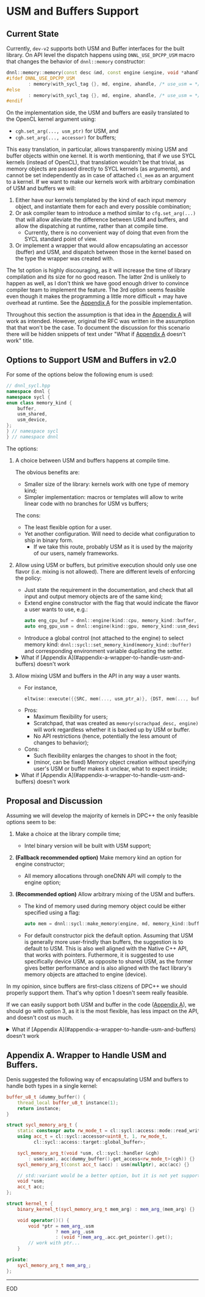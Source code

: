 # USM and Buffers Support

## Current State

Currently, `dev-v2` supports both USM and Buffer interfaces for the built
library. On API level the dispatch happens using `DNNL_USE_DPCPP_USM` macro
that changes the behavior of `dnnl::memory` constructor:
``` cpp
dnnl::memory::memory(const desc &md, const engine &engine, void *ahandle)
#ifdef DNNL_USE_DPCPP_USM
        : memory(with_sycl_tag {}, md, engine, ahandle, /* use_usm = */ true) {}
#else
        : memory(with_sycl_tag {}, md, engine, ahandle, /* use_usm = */ false) {}
#endif
```

On the implementation side, the USM and buffers are easily translated to the
OpenCL kernel argument using:
- `cgh.set_arg(..., usm_ptr)` for USM, and
- `cgh.set_arg(..., accessor)` for buffers;

This easy translation, in particular, allows transparently mixing USM and
buffer objects within one kernel. It is worth mentioning, that if we use SYCL
kernels (instead of OpenCL), that translation wouldn't be that trivial, as
memory objects are passed directly to SYCL kernels (as arguments), and cannot
be set independently as in case of attached `cl_mem` as an argument to a
kernel. If we want to make our kernels work with arbitrary combination of USM
and buffers we will:
1. Either have our kernels templated by the kind of each input memory object,
   and instantiate them for each and every possible combination;
2. Or ask compiler team to introduce a method similar to `cfg.set_arg(...)`
   that will allow alleviate the difference between USM and buffers, and allow
   the dispatching at runtime, rather than at compile time.
   - Currently, there is no convenient way of doing that even from the SYCL
     standard point of view.
3. Or implement a wrapper that would allow encapsulating an accessor (buffer)
   and USM, and dispatch between those in the kernel based on the type the
   wrapper was created with.

The 1st option is highly discouraging, as it will increase the time of library
compilation and its size for no good reason. The latter 2nd is unlikely to
happen as well, as I don't think we have good enough driver to convince
compiler team to implement the feature. The 3rd option seems feasible even
though it makes the programming a little more difficult + may have overhead at
runtime. See the [Appendix A](#appendix-a-wrapper-to-handle-usm-and-buffers)
for the possible implementation.

Throughout this section the assumption is that idea in the
[Appendix A](#appendix-a-wrapper-to-handle-usm-and-buffers) will work as
intended. However, original the RFC was written in the assumption that that
won't be the case. To document the discussion for this scenario there will be
hidden snippets of text under "What if
[Appendix A](#appendix-a-wrapper-to-handle-usm-and-buffers) doesn't work" title.

## Options to Support USM and Buffers in v2.0

For some of the options below the following enum is used:
``` cpp
// dnnl_sycl.hpp
namespace dnnl {
namespace sycl {
enum class memory_kind {
    buffer,
    usm_shared,
    usm_device,
};
} // namespace sycl
} // namespace dnnl
```

The options:

1. A choice between USM and buffers happens at compile time.

   The obvious benefits are:
   - Smaller size of the library: kernels work with one type of memory kind;
   - Simpler implementation: macros or templates will allow to write linear
     code with no branches for USM vs buffers;

   The cons:
   - The least flexible option for a user.
   - Yet another configuration. Will need to decide what configuration to ship
     in binary form.
     - If we take this route, probably USM as it is used by the majority of
       our users, namely frameworks.

2. Allow using USM or buffers, but primitive execution should only use one
   flavor (i.e. mixing is not allowed). There are different levels of enforcing
   the policy:
   - Just state the requirement in the documentation, and check that all input
     and output memory objects are of the same kind;
   - Extend engine constructor with the flag that would indicate the flavor
     a user wants to use, e.g.:
     ``` cpp
     auto eng_cpu_buf = dnnl::engine(kind::cpu, memory_kind::buffer, 0);
     auto eng_gpu_usm = dnnl::engine(kind::gpu, memory_kind::usm_device, 0);
     ```
   - Introduce a global control (not attached to the engine) to select memory
     kind: `dnnl::sycl::set_memory_kind(memory_kind::buffer)` and corresponding
     environment variable duplicating the setter.

   <details><summary>What if [Appendix A](#appendix-a-wrapper-to-handle-usm-and-buffers) doesn't work</summary><p>
   It is worth mentioning that the all these options above lead to at least 2x
   number of kernels in object files, as they should be prepared to work with
   either kind of memory.

   The biggest issue with the first option is that primitives could be
   configured to use internally allocated scratchpad (which uses either buffer
   or USM). The thing is that at primitive creation time, when the scratchpad
   needs to be allocated, there is no information on what kind of memory a user
   uses. This means that the options are:
   - We switch to lazy allocation, that happens at execution, rather than at
     creation, when the memory kind is clear;
   - We implement DPC++ kernels in a way they could mix different kinds of
     memory for scratchpad and the rest inputs / outputs.

   The 3rd options is conceptually the same as the 2nd one, but makes it much
   easier to control what kind of memory is used. The only drawback (that seems
   to be quite sever) is that it is global switch. I think we should avoid
   global states for the library.

   Both these options seem quite unpleasant. The latter will lead to another 3x
   factor for the number of kernels, as now they should support the following
   combinations (say if scratchpad is allocated internally we always use USM):
   1. Input/output use USM, scratchpad USM;
   2. Input/output use buffers, scratchpad allocated internally using USM;
   3. Input/output use buffers, scratchpad provided by a user, hence buffer;

   Hence, if we decide to go with this overall option (supporting both kinds at
   run-time, but fixed for primitive run) attaching the restriction to the
   engine (or primitive attribute?) is the way to go.
   </p></details>


3. Allow mixing USM and buffers in the API in any way a user wants.
   - For instance,
     ``` cpp
     eltwise::execute({{SRC, mem(..., usm_ptr_a)}, {DST, mem(..., buffer_b)}});
     ```
   - Pros:
     - Maximum flexibility for users;
     - Scratchpad, that was created as `memory(scrachpad_desc, engine)` will
       work regardless whether it is backed up by USM or buffer.
     - No API restrictions (hence, potentially the less amount of changes to
       behavior);
   - Cons:
     - Such flexibility enlarges the changes to shoot in the foot;
     - (minor, can be fixed) Memory object creation without specifying user's
       USM or buffer makes it unclear, what to expect inside;

   <details><summary>What if [Appendix A](#appendix-a-wrapper-to-handle-usm-and-buffers) doesn't work</summary><p>
   More Cons:

   - Very difficult to implement due to SYCL kernel limitations described above;
   - Library size, and cache size (assuming we use templated approach);
   </p></details>


## Proposal and Discussion

Assuming we will develop the majority of kernels in DPC++ the only feasible
options seem to be:
1. Make a choice at the library compile time;
   - Intel binary version will be built with USM support;

2. **(Fallback recommended option)**
   Make memory kind an option for engine constructor;
   - All memory allocations through oneDNN API will comply to the engine option;

3. **(Recommended option)**
   Allow arbitrary mixing of the USM and buffers.
   - The kind of memory used during memory object could be either specified
     using a flag:
     ``` cpp
     auto mem = dnnl::sycl::make_memory(engine, md, memory_kind::buffer);
     ```
   - For default constructor pick the default option. Assuming that USM is
     generally more user-frindly than buffers, the suggestion is to default to
     USM. This is also well aligned with the Native C++ API, that works with
     pointers. Futhermore, it is suggested to use specifically device USM, as
     opposite to shared USM, as the former gives better performance and is also
     aligned with the fact library's memory objects are attached to engine
     (device).

In my opinion, since buffers are first-class citizens of DPC++ we should
properly support them. That's why option 1 doesn't seem really feasible.

If we can easily support both USM and buffer in the code
([Appendix A](#appendix-a-wrapper-to-handle-usm-and-buffers)), we should go
with option 3, as it is the most flexible, has less impact on the API, and
doesn't cost us much.

<details><summary>What if [Appendix A](#appendix-a-wrapper-to-handle-usm-and-buffers) doesn't work</summary><p>

Option 3 is not an option anymore -- need to generate to many kernels (for each
combination of USM and buffers for every kernel).

The second option looks nice. It gives the flexibility to a user, and also
somehow solves the issue of differentiating between different kinds of USM:

``` cpp
auto eng_cpu_buf = dnnl::engine(kind::cpu, memory_kind::buffer, 0);
auto cpu_mem(eng_cpu_buf, md); // use buffer

auto eng_gpu_usm = dnnl::engine(kind::gpu, memory_kind::usm_shared, 0);
auto gpu_mem(eng_gpu_usm, md); // shared USM
float *x = (float *)gpu_mem.get_data_handle();
x[0] = 1; // oK, as it is shared USM
```

However, the price is twice the number of kernels.

The usefulness of mixing the kinds of memory is also questionable.

On the other hand, option 1 means having yet another configuration, and if we
even decide to support both in the library, that would require an incompatible
changes (because before the kind of memory would have been implied).

The table of downsides:

| Built time option (option 1)                 | Engine flag (option 2 **recommended as a fallback**)                  |
| :--                                          | :--                                                                   |
| One more configuration <br> Less flexibility | Questionable usefulness <br> Slightly more complicated implementation |

We don't expect many (any?) will mix buffers and USM, so simplifying the API
accordingly is acceptable. Subjectively, asking to pass an extra argument to
engine (`memory_kind::usm_device`) is not that big of a hassle.

</p></details>


## Appendix A. Wrapper to Handle USM and Buffers.

Denis suggested the following way of encapsulating USM and buffers to handle
both types in a single kernel:

``` cpp
buffer_u8_t &dummy_buffer() {
    thread_local buffer_u8_t instance(1);
    return instance;
}

struct sycl_memory_arg_t {
    static constexpr auto rw_mode_t = cl::sycl::access::mode::read_write;
    using acc_t = cl::sycl::accessor<uint8_t, 1, rw_mode_t,
          cl::sycl::access::target::global_buffer>;

    sycl_memory_arg_t(void *usm, cl::sycl::handler &cgh)
        : usm(usm), acc(dummy_buffer().get_access<rw_mode_t>(cgh)) {}
    sycl_memory_arg_t(const acc_t &acc) : usm(nullptr), acc(acc) {}

    // std::variant would be a better option, but it is not yet supported
    void *usm;
    acc_t acc;
};

struct kernel_t {
    binary_kernel_t(sycl_memory_arg_t mem_arg) : mem_arg_(mem_arg) {}

    void operator()() {
        void *ptr = mem_arg_.usm
                  ? mem_arg_.usm
                  : (void *)mem_arg_.acc.get_pointer().get();
        // work with ptr...
    }

private:
    sycl_memory_arg_t mem_arg_;
};
```

---

EOD
